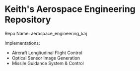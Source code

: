 # Keith's Aerospace Engineering Repository
Repo Name: aerospace_engineering_kaj

Implementations: 
- Aircraft Longitudinal Flight Control
- Optical Sensor Image Generation
- Missile Guidance System & Control
